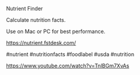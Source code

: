 

Nutrient Finder

Calculate nutrition facts.

Use on Mac or PC for best performance.

https://nutrient.fstdesk.com/

#nutrient #nutritionfacts #foodlabel #usda #nutrition

https://www.youtube.com/watch?v=TnlBGm7XvAs
